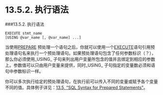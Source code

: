 # 13.5.2. 执行语法

###13.5.2. 执行语法

	EXECUTE stmt_name
    [USING @var_name [, @var_name] ...]

当使用[PREPARE]() 预处理一个语句之后，你就可以使用一个[EXECUTE]()语句引用预处理语句名来执行一个预处理语句。如果预处理语句包含了任何参数标识（？），那么你必须使用_USING_ 子句来列出用户变量所包含的值并且绑定到相应的参数上。参数值可以只由用户变量来提供，同时_USING_ 子句指定的变量数必须和语句中参数标识一样。

你可以多次执行给定的预处理语句，在执行前可以传入不同的变量或赋予各个变量不同的值。具体例子详见：[13.5, “SQL Syntax for Prepared Statements”]()。
